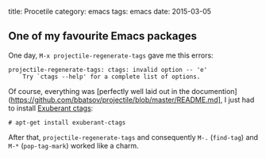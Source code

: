 title: Procetile
category: emacs
tags: emacs
date: 2015-03-05

## One of my favourite Emacs packages

One day, ```M-x projectile-regenerate-tags``` gave me this errors:

```
projectile-regenerate-tags: ctags: invalid option -- 'e'
    Try `ctags --help' for a complete list of options.
```

Of course, everything was
[perfectly well laid out in the documention](https://github.com/bbatsov/projectile/blob/master/README.md],
I just had to install
[Exuberant ctags](http://ctags.sourceforge.net/):

```
# apt-get install exuberant-ctags
```

After that, ```projectile-regenerate-tags``` and consequently
```M-.``` (```find-tag```) and ```M-*``` (```pop-tag-mark```) worked like a charm.
